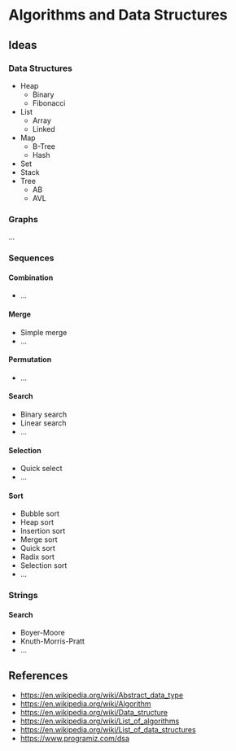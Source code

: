# Algorithms and Data Structures

## Ideas

### Data Structures

- Heap
  - Binary
  - Fibonacci
- List
  - Array
  - Linked
- Map
  - B-Tree
  - Hash
- Set
- Stack
- Tree
  - AB
  - AVL

### Graphs

...

### Sequences

#### Combination

- ...

#### Merge

- Simple merge
- ...

#### Permutation

- ...

#### Search

- Binary search
- Linear search
- ...

#### Selection

- Quick select
- ...

#### Sort

- Bubble sort
- Heap sort
- Insertion sort
- Merge sort
- Quick sort
- Radix sort
- Selection sort
- ...

### Strings

#### Search

- Boyer-Moore
- Knuth-Morris-Pratt
- ...

## References

- https://en.wikipedia.org/wiki/Abstract_data_type
- https://en.wikipedia.org/wiki/Algorithm
- https://en.wikipedia.org/wiki/Data_structure
- https://en.wikipedia.org/wiki/List_of_algorithms
- https://en.wikipedia.org/wiki/List_of_data_structures
- https://www.programiz.com/dsa
